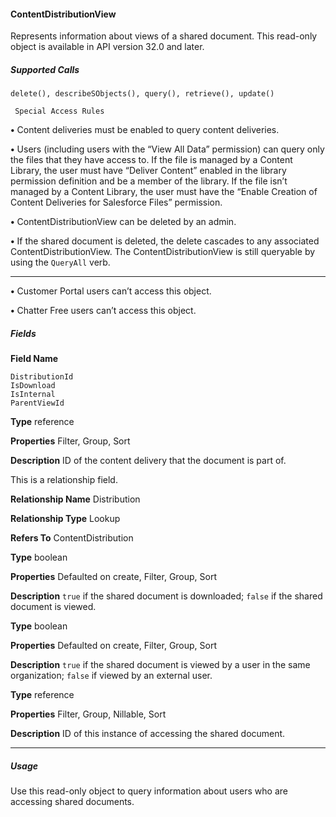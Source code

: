 #### ContentDistributionView

Represents information about views of a shared document. This read-only object is available in API version 32.0 and later.

##### Supported Calls
```
delete(), describeSObjects(), query(), retrieve(), update()

 Special Access Rules

```
**•** Content deliveries must be enabled to query content deliveries.

**•** Users (including users with the “View All Data” permission) can query only the files that they have access to. If the file is managed
by a Content Library, the user must have “Deliver Content” enabled in the library permission definition and be a member of the
library. If the file isn’t managed by a Content Library, the user must have the “Enable Creation of Content Deliveries for Salesforce
Files” permission.

**•** ContentDistributionView can be deleted by an admin.

**•** If the shared document is deleted, the delete cascades to any associated ContentDistributionView. The ContentDistributionView is
still queryable by using the `QueryAll` verb.


-----

**•** Customer Portal users can’t access this object.

**•** Chatter Free users can’t access this object.

##### Fields

**Field Name**
```
DistributionId
IsDownload
IsInternal
ParentViewId

```

**Type**
reference

**Properties**
Filter, Group, Sort

**Description**
ID of the content delivery that the document is part of.

This is a relationship field.

**Relationship Name**
Distribution

**Relationship Type**
Lookup

**Refers To**
ContentDistribution

**Type**
boolean

**Properties**
Defaulted on create, Filter, Group, Sort

**Description**
`true` if the shared document is downloaded; `false` if the shared document
is viewed.

**Type**
boolean

**Properties**
Defaulted on create, Filter, Group, Sort

**Description**
`true` if the shared document is viewed by a user in the same organization;
`false` if viewed by an external user.

**Type**
reference

**Properties**
Filter, Group, Nillable, Sort

**Description**
ID of this instance of accessing the shared document.


-----

##### Usage

Use this read-only object to query information about users who are accessing shared documents.
